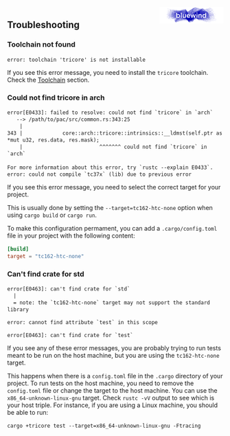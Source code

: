 <img src="../.media/logo_bw.png" align="right" width="150" />  

## Troubleshooting

### Toolchain not found

```text
error: toolchain 'tricore' is not installable
```

If you see this error message, you need to install the `tricore` toolchain. 
Check the [Toolchain](https://github.com/bluewind-embedded-systems/bw-r-drivers-tc37x/blob/main/doc/usage-guide.md#toolchain) section.

### Could not find tricore in arch

```text
error[E0433]: failed to resolve: could not find `tricore` in `arch`
   --> /path/to/pac/src/common.rs:343:25
    |
343 |             core::arch::tricore::intrinsics::__ldmst(self.ptr as *mut u32, res.data, res.mask);
    |                         ^^^^^^^ could not find `tricore` in `arch`

For more information about this error, try `rustc --explain E0433`.
error: could not compile `tc37x` (lib) due to previous error
```

If you see this error message, you need to select the correct target for your 
project.

This is usually done by setting the `--target=tc162-htc-none` option when
using `cargo build` or `cargo run`.

To make this configuration permament, you can add a `.cargo/config.toml`
file in your project with the following content:

```toml
[build]
target = "tc162-htc-none"
```

### Can't find crate for std

```text
error[E0463]: can't find crate for `std`
  |
  = note: the `tc162-htc-none` target may not support the standard library
```

```text
error: cannot find attribute `test` in this scope
```

```text
error[E0463]: can't find crate for `test`
```

If you see any of these error messages, you are probably trying to run tests meant to be
run on the host machine, but you are using the `tc162-htc-none` target.

This happens when there is a `config.toml` file in the `.cargo` directory of your project.
To run tests on the host machine, you need to remove the `config.toml` file or
change the target to the host machine. You can use the `x86_64-unknown-linux-gnu`
target. Check `rustc -vV` output to see which is your host triple.
For instance, if you are using a Linux machine, you should be able to run:

```shell
cargo +tricore test --target=x86_64-unknown-linux-gnu -Ftracing
```
